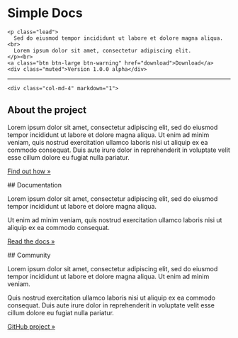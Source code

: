 
  <div class="jumbotron">
    <h1>Simple Docs</h1>

    <p class="lead">
      Sed do eiusmod tempor incididunt ut labore et dolore magna aliqua.<br>
      Lorem ipsum dolor sit amet, consectetur adipiscing elit.
    </p><br>
    <a class="btn btn-large btn-warning" href="download">Download</a>
    <div class="muted">Version 1.0.0 alpha</div>
  </div>

  <hr>

  <div class="row-fluid">

    <div class="col-md-4" markdown="1">
## About the project

Lorem ipsum dolor sit amet, consectetur adipiscing elit, sed do eiusmod tempor incididunt ut labore et dolore magna aliqua. Ut enim ad minim veniam, quis nostrud exercitation ullamco laboris nisi ut aliquip ex ea commodo consequat. Duis aute irure dolor in reprehenderit in voluptate velit esse cillum dolore eu fugiat nulla pariatur. 

<a class="btn" href="about">Find out how &raquo;</a>
  </div>

  <div class="col-md-4" markdown="1">
## Documentation

Lorem ipsum dolor sit amet, consectetur adipiscing elit, sed do eiusmod tempor incididunt ut labore et dolore magna aliqua.

Ut enim ad minim veniam, quis nostrud exercitation ullamco laboris nisi ut aliquip ex ea commodo consequat.

<a class="btn" href="docs">Read the docs &raquo;</a>
  </div>

  <div class="col-md-4" markdown="1">
## Community

Lorem ipsum dolor sit amet, consectetur adipiscing elit, sed do eiusmod tempor incididunt ut labore et dolore magna aliqua. Ut enim ad minim veniam.
 
Quis nostrud exercitation ullamco laboris nisi ut aliquip ex ea commodo consequat. Duis aute irure dolor in reprehenderit in voluptate velit esse cillum dolore eu fugiat nulla pariatur.

<a class="btn" href="download">GitHub project &raquo;</a>
  </div>
</div>
